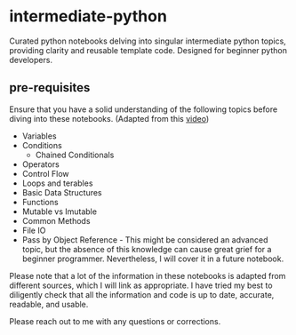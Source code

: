 # intermediate-python
Curated python notebooks delving into singular intermediate python topics, providing clarity and reusable template code. Designed for beginner python developers.

## pre-requisites
Ensure that you have a solid understanding of the following topics before diving into these notebooks. (Adapted from this [video](https://www.youtube.com/watch?v=p15xzjzR9j0))

* Variables
* Conditions
  * Chained Conditionals
* Operators
* Control Flow
* Loops and terables
* Basic Data Structures
* Functions
* Mutable vs Imutable
* Common Methods
* File IO
* Pass by Object Reference - This might be considered an advanced topic, but the absence of this knowledge can cause great grief for a beginner programmer. Nevertheless, I will cover it in a future notebook.


Please note that a lot of the information in these notebooks is adapted from different sources, which I will link as appropriate. I have tried my best to diligently check that all the information and code is up to date, accurate, readable, and usable.

Please reach out to me with any questions or corrections.
